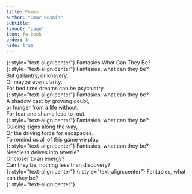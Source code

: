 ```yaml
---
title: Poems
author: "Omar Husain"
subtitle:
layout: "page"
icon: fa-book
order: 3
hide: true
---
```


{: style="text-align:center"}
Fantasies What Can They Be?  
  {: style="text-align:center"}
Fantasies, what can they be?  
But gallantry, or knavery,  
Or maybe even clarity.  
For bed time dreams can be psychiatry.   
  {: style="text-align:center"}
Fantasies, what can they be?  
A shadow cast by growing doubt,  
or hunger from a life without.  
For fear and shame lead to rout.  
  {: style="text-align:center"}
Fantasies, what can they be?  
Guiding signs along the way,  
Or the driving force for escapades.  
To remind us all of this game we play.  
  {: style="text-align:center"}
Fantasies, what can they be?  
Needless delves into reverie?  
Or closer to an energy?  
Can they be, nothing less than discovery?  
  {: style="text-align:center"}
{: style="text-align:center"}
Fantasies, what can they be?  
{: style="text-align:center"}
